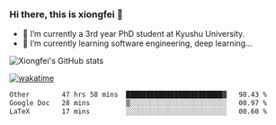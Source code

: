 ### Hi there, this is xiongfei 👋


- 🔭 I’m currently a 3rd year PhD student at Kyushu University.
- 🌱 I’m currently learning software engineering, deep learning...

<!--
**X1on9f31/X1on9f31** is a ✨ _special_ ✨ repository because its `README.md` (this file) appears on your GitHub profile.
Here are some ideas to get you started:
-->

![Xiongfei's GitHub stats](https://github-readme-stats.vercel.app/api?username=X1on9f31)


[![wakatime](https://wakatime.com/badge/user/9e8d5516-d162-43e7-9563-87295d455a71.svg)](https://wakatime.com/@9e8d5516-d162-43e7-9563-87295d455a71)

<!--START_SECTION:waka-->

```txt
Other        47 hrs 58 mins  ████████████████████████▓   98.43 %
Google Doc   28 mins         ▒░░░░░░░░░░░░░░░░░░░░░░░░   00.97 %
LaTeX        17 mins         ░░░░░░░░░░░░░░░░░░░░░░░░░   00.60 %
```

<!--END_SECTION:waka-->

